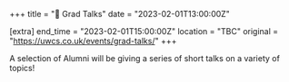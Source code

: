 +++
title = "🎤 Grad Talks"
date = "2023-02-01T13:00:00Z"

[extra]
end_time = "2023-02-01T15:00:00Z"
location = "TBC"
original = "https://uwcs.co.uk/events/grad-talks/"
+++

A selection of Alumni will be giving a series of short talks on a variety of topics!
